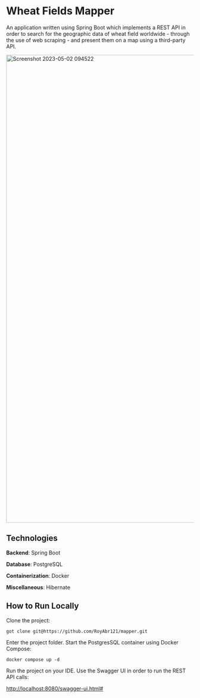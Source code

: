 # Wheat Fields Mapper 

An application written using Spring Boot which implements a REST API in order to search for the geographic data of wheat field worldwide - through the use of web scraping - and  present them on a map using a third-party API.


<img width="1257" alt="Screenshot 2023-05-02 094522" src="https://user-images.githubusercontent.com/42959429/235598695-f8255830-61b1-4dee-9e28-2833c6fe5d5d.png">

## Technologies

**Backend**: Spring Boot

**Database**: PostgreSQL

**Containerization**: Docker

**Miscellaneous**: Hibernate


## How to Run Locally 

Clone the project:
```
got clone git@https://github.com/RoyAbr121/mapper.git
```

Enter the project folder. Start the PostgresSQL container using Docker Compose:
```
docker compose up -d
```
Run the project on your IDE. Use the Swagger UI in order to run the REST API calls:

[http://localhost:8080/swagger-ui.html#](http://localhost:8080/swagger-ui.html#) 
